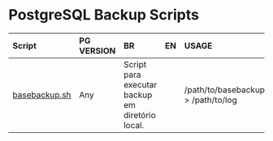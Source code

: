 # PostgreSQL Backup Scripts
|Script|PG VERSION|BR|EN|USAGE|
|:---|:---|:---|:---|:---|
|[basebackup.sh](./basebackup.sh)|Any|Script para executar backup em diretório local.| |/path/to/basebackup.sh > /path/to/log|
